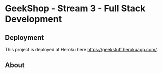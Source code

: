 # GeekShop - Stream 3 - Full Stack Development

## Deployment

This project is deployed at Heroku here https://geekstuff.herokuapp.com/. 

## About 
